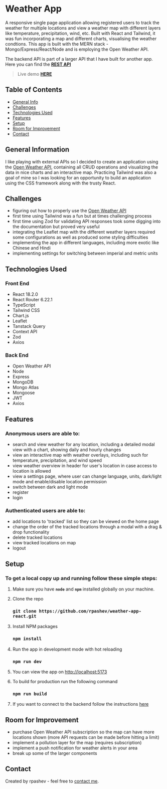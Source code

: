 # Weather App

A responsive single page application allowing registered users to track the weather for multiple locations and view a weather map with different layers like temperature, precipitation, wind, etc. Built with React and Tailwind, it was fun incorporating a map and different charts, visualising the weather condtions.
This app is built with the MERN stack - Mongo/Express/React/Node and is employing the Open Weather API.

The backend API is part of a larger API that I have built for another app. Here you can find the **[REST API](https://github.com/rpashev/journal-app-REST)** 

> Live demo **[HERE](https://weather-app-react-tw.netlify.app/)**

## Table of Contents

- [General Info](#general-information)
- [Challenges](#challenges)
- [Technologies Used](#technologies-used)
- [Features](#features)
- [Setup](#setup)
- [Room for Improvement](#room-for-improvement)
- [Contact](#contact)

## General Information

I like playing with external APIs so I decided to create an application using the [Open Weather API](https://openweathermap.org/), containing all CRUD operations and visualizing the data in nice charts and an interactive map. Practicing Tailwind was also a goal of mine so I was looking for an opportunity to build an application using the CSS framework along with the trusty React.

## Challenges

- figuring out how to properly use the [Open Weather API](https://openweathermap.org/)
- first time using Tailwind was a fun but at times challenging process
- first time using Zod for validating API responses took some digging into the documentation but proved very useful
- integrating the Leaflet map with the different weather layers required some configurations as well as produced some styling difficulties
- implementing the app in different languages, including more exotic like Chinese and Hindi
- implementing settings for switching between imperial and metric units

## Technologies Used

### Front End

- React 18.2.0
- React Router 6.22.1
- TypeScript
- Tailwind CSS
- Chart.js
- Leaflet
- Tanstack Query
- Context API
- Zod
- Axios

### Back End

- Open Weather API
- Node
- Express
- MongoDB
- Mongo Atlas
- Mongoose
- JWT
- Axios

## Features

### Anonymous users are able to:

- search and view weather for any location, including a detailed modal view with a chart, showing daily and hourly changes
- view an interactive map with weather overlays, including such for temperature, precipitation, and wind speed
- view weather overview in header for user's location in case access to location is allowed
- view a settings page, where user can change language, units, dark/light mode and enable/disable location permission
- switch between dark and light mode
- register
- login

### Authenticated users are able to:

- add locations to 'tracked' list so they can be viewed on the home page
- change the order of the tracked locations through a modal with a drag & drop functionality
- delete tracked locations
- view tracked locations on map
- logout

## Setup

### To get a local copy up and running follow these simple steps:

1. Make sure you have **`node`** and **`npm`** installed globally on your machine.

2. Clone the repo

   ### `git clone https://github.com/rpashev/weather-app-react.git`

3. Install NPM packages

   ### `npm install`

4. Run the app in development mode with hot reloading

   ### `npm run dev`

5. You can view the app on [http://localhost:5173](http://localhost:5173)

6. To build for production run the following command
   ### `npm run build`
7. If you want to connect to the backend follow the instructions [here](https://github.com/rpashev/journal-app-REST/#readme)

## Room for Improvement

- purchase Open Weather API subscription so the map can have more locations shown (more API requests can be made before hitting a limit)
- implement a pollution layer for the map (requires subscription)
- implement a push notification for weather alerts in your area
- break up some of the larger components

## Contact

Created by rpashev - feel free to [contact me](https://www.rpashev.com/).


